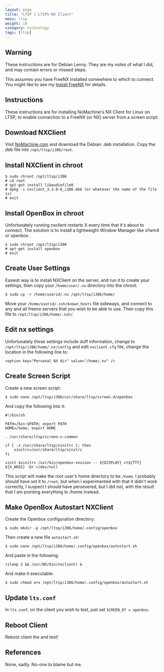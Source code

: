 ```yaml
---
layout: page
title: "LTSP | LTSP5 NX Client"
menu: ltsp
weight: 10
category: technology
tags: [ltsp]
---
```


## Warning

These instructions are for Debian Lenny.  They are my notes of what I did, and may contain errors or missed steps.

This assumes you have FreeNX installed somewhere to which to connect.  You might like to see my [Install FreeNX](/howto/install-freenx/) for details.

## Instructions

These instructions are for installing NoMachine's NX Client for Linux on LTSP, to enable connection to a FreeNX (or NX) server from a screen script.

## Download NXClient

Visit [NoMachine.com](http://www.nomachine.com/download.php) and download the Debian .deb installation.  Copy the deb file into `/opt/ltsp/i386/root`.

## Install NXClient in chroot

    $ sudo chroot /opt/ltsp/i386
    # cd root
    # apt-get install libaudiofile0
    # dpkg -i nxclient_3.3.0-6_i386.deb (or whatever the name of the file is)
    # exit

## Install OpenBox in chroot

Unfortunately running nxclient restarts X every time that it's about to connect.  The solution is to install a lightweight Window Manager like xfwm4 or openbox.

    $ sudo chroot /opt/ltsp/i386
    # apt-get install openbox
    # exit

## Create User Settings

Easiest way is to install NXClient on the server, and run it to create your settings, then copy your `/home/user/.nx` directory into the chroot.

    $ sudo cp -r /home/userid/.nx /opt/ltsp/i386/home/

Move your `/home/userid/.ssh/known_hosts` file sideways, and connect to any and all freenx servers that you wish to be able to use.  Then copy this file to `/opt/ltsp/i386/home/.ssh/`.

## Edit nx settings

Unfortunately these settings include duff information, change to `/opt/ltsp/i386/home/.nx/config` and edit `nxclient.cfg` file, change the location in the following line to:

    <option key="Personal NX dir" value="/home/.nx" />

## Create Screen Script

Create a new screen script:

    $ sudo nano /opt/ltsp/i386/usr/share/ltsp/screen.d/openbox

And copy the following into it:

    #!/bin/sh

    PATH=/bin:$PATH; export PATH
    HOME=/home; export HOME

    . /usr/share/ltsp/screen-x-common

    if [ -x /usr/share/ltsp/xinitrc ]; then
        xinitrc=/usr/share/ltsp/xinitrc
    fi

    xinit $xinitrc /usr/bin/openbox-session -- ${DISPLAY} vt${TTY} ${X_ARGS} -br >/dev/null

This script will make the root user's home directory to be `/home`.  I probably should have set it to `/root`, but when I experimented with that it didn't work correctly, I suspect I should have persevered, but I did not, with the result that I am pointing everything to /home instead.

## Make OpenBox Autostart NXClient

Create the Openbox configuration directory:

    $ sudo mkdir -p /opt/ltsp/i386/home/.config/openbox

Then create a new file `autostart.sh`:

    $ sudo nano /opt/ltsp/i386/home/.config/openbox/autostart.sh

And paste in the following:

    (sleep 2 && /usr/NX/bin/nxclient) &

And make it executable:

    $ sudo chmod a+x /opt/ltsp/i386/home/.config/openbox/autostart.sh

## Update `lts.conf`

In `lts.conf`, on the client you wish to test, just set `SCREEN_07 = openbox`.

## Reboot Client

Reboot client the and test!

## References

None, sadly.  No-one to blame but me.

